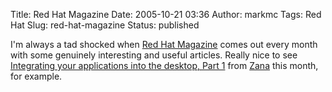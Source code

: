 Title: Red Hat Magazine
Date: 2005-10-21 03:36
Author: markmc
Tags: Red Hat
Slug: red-hat-magazine
Status: published

I'm always a tad shocked when [Red Hat
Magazine](http://www.redhat.com/magazine/) comes out every month with
some genuinely interesting and useful articles. Really nice to see
[Integrating your applications into the desktop, Part
1](http://www.redhat.com/magazine/012oct05/features/freedesktop/) from
[Zana](http://zana.webwynk.net/) this month, for example.
